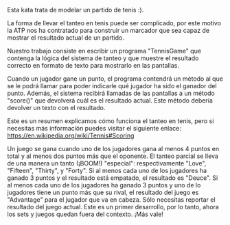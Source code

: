 Esta kata trata de modelar un partido de tenis :).

La forma de llevar el tanteo en tenis puede ser complicado, por este motivo la ATP nos ha contratado para construir un marcador que sea capaz de mostrar el resultado actual de un partido.

Nuestro trabajo consiste en escribir un programa "TennisGame" que contenga la lógica del sistema de tanteo y que muestre el resultado correcto en formato de texto para mostrarlo en las pantallas.

Cuando un jugador gane un punto, el programa contendrá un método al que se le podrá llamar para poder indicarle qué jugador ha sido el ganador del punto. Además, el sistema recibirá llamadas de las pantallas a un método "score()" que devolverá cuál es el resultado actual. Este método debería devolver un texto con el resultado.

Este es un resumen explicamos cómo funciona el tanteo en tenis, pero si necesitas más información puedes visitar el siguiente
enlace: https://en.wikipedia.org/wiki/Tennis#Scoring

Un juego se gana cuando uno de los jugadores gana al menos 4 puntos en total y al menos dos puntos más que el oponente.
El tanteo parcial se lleva de una manera un tanto (¡BOOM!) "especial": respectivamente "Love", "Fifteen", "Thirty", y "Forty".
Si al menos cada uno de los jugadores ha ganado 3 puntos y el resultado está empatado, el resultado es "Deuce".
Si al menos cada uno de los jugadores ha ganado 3 puntos y uno de lo jugadores tiene un punto más que su rival, el resultado del juego es "Advantage" para el jugador que va en cabeza.
Sólo necesitas reportar el resultado del juego actual. Este es un primer desarrollo, por lo tanto, ahora los sets y juegos quedan fuera del contexto. ¡Más vale!
